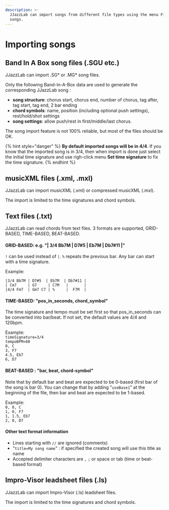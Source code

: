 ```yaml
---
description: >-
  JJazzLab can import songs from different file types using the menu File/Import
  songs.
---
```


# Importing songs

## Band In A Box song files (.SGU etc.)

JJazzLab can import .SG\* or .MG\* song files.

Only the following Band-In-A-Box data are used to generate the corresponding JJazzLab song :

* **song structure**: chorus start, chorus end, number of chorus, tag after, tag start, tag end, 2 bar ending
* **chord symbols**: name, position (including optional push settings), rest/hold/shot settings
* **song settings**: allow push/rest in first/middle/last chorus.

The song import feature is not 100% reliable, but most of the files should be OK.

{% hint style="danger" %}
**By default imported songs will be in 4/4**. If you know that the imported song is in 3/4, then when import is done just select the initial time signature and use righ-click menu **Set time signature** to fix the time signature.
{% endhint %}

## musicXML files (.xml, .mxl)

JJazzLab can import musicXML (.xml) or compressed musicXML (.mxl).&#x20;

The import is limited to the time signatures and chord symbols.



## Text files (.txt)

JJazzLab can read chords from text files. 3 formats are supported, GRID-BASED, TIME-BASED, BEAT-BASED.

#### **GRID-BASED: e.g. "| 3/4 Bb7M | D7#5  | Eb7M | Db7#11 |"**

`!` can be used instead of `|`.  `%` repeats the previous bar. Any bar can start with a time signature.

Example:

`|3/4 Bb7M | D7#5  | Eb7M  | Db7#11 |`\
`| Cm7     | G7     | C7M   |       |`\
`|4/4 Fm7  | Gm7 C7 | %     |  F7M  |`

#### **TIME-BASED: "pos\_in\_seconds, chord\_symbol"**

The time signature and tempo must be set first so that pos\_in\_seconds can be converted into bar/beat. If not set, the default values are 4/4 and 120bpm.

Example:\
`timeSignature=3/4`\
`tempoBPM=60`\
`0, C`\
`3, F7`\
`4.5, Eb7`\
`6, D7`

#### **BEAT-BASED : "bar, beat, chord-symbol"**

Note that by default bar and beat are expected to be 0-based (first bar of the song is bar 0). You can change that by adding "`useBase1`" at the beginning of the file, then bar and beat are expected to be 1-based.

Example:\
`0, 0, C`\
`1, 0, F7`\
`1, 1.5, Eb7`\
`2, 0, D7`

#### **Other text format information**

* Lines starting with `//` are ignored (comments)
* "`title=My song name`" : if specified the created song will use this title as name
* Accepted delimiter characters are `,` `;` or space or tab (time or beat-based format)



## Impro-Visor leadsheet files (.ls)

JJazzLab can import Impro-Visor (.ls) leadsheet files.&#x20;

The import is limited to the time signatures and chord symbols.

